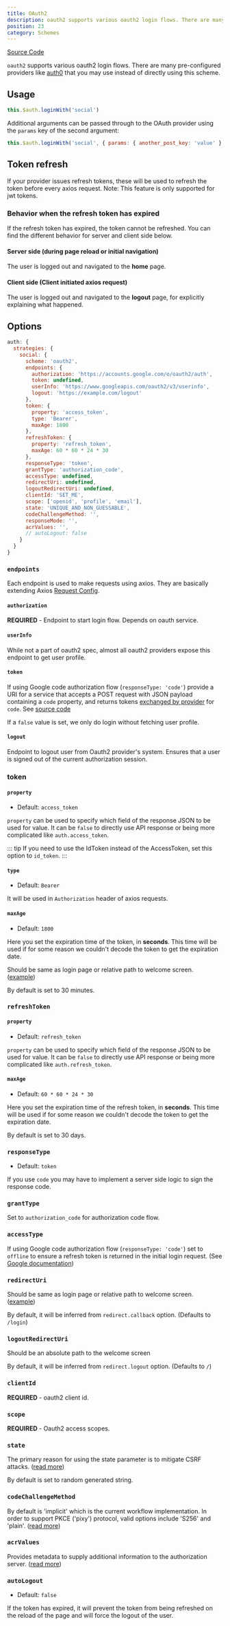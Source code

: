 ```yaml
---
title: OAuth2
description: oauth2 supports various oauth2 login flows. There are many pre-configured providers like auth0 that you may use instead of directly using this scheme.
position: 23
category: Schemes
---
```


[Source Code](https://github.com/nuxt-community/auth-module/blob/dev/src/schemes/oauth2.ts)

`oauth2` supports various oauth2 login flows. There are many pre-configured providers like [auth0](../../providers/auth0) that you may use instead of directly using this scheme.

## Usage

```js
this.$auth.loginWith('social')
```

Additional arguments can be passed through to the OAuth provider using the `params` key of the second argument:

```js
this.$auth.loginWith('social', { params: { another_post_key: 'value' } })
```

## Token refresh

If your provider issues refresh tokens, these will be used to refresh the token before every axios request.
Note: This feature is only supported for jwt tokens.

### Behavior when the refresh token has expired

If the refresh token has expired, the token cannot be refreshed. You can find the different behavior for server and client side below.

#### Server side (during page reload or initial navigation)

The user is logged out and navigated to the **home** page.

#### Client side (Client initiated axios request)

The user is logged out and navigated to the **logout** page, for explicitly explaining what happened.

## Options

```js
auth: {
  strategies: {
    social: {
      scheme: 'oauth2',
      endpoints: {
        authorization: 'https://accounts.google.com/o/oauth2/auth',
        token: undefined,
        userInfo: 'https://www.googleapis.com/oauth2/v3/userinfo',
        logout: 'https://example.com/logout'
      },
      token: {
        property: 'access_token',
        type: 'Bearer',
        maxAge: 1800
      },
      refreshToken: {
        property: 'refresh_token',
        maxAge: 60 * 60 * 24 * 30
      },
      responseType: 'token',
      grantType: 'authorization_code',
      accessType: undefined,
      redirectUri: undefined,
      logoutRedirectUri: undefined,
      clientId: 'SET_ME',
      scope: ['openid', 'profile', 'email'],
      state: 'UNIQUE_AND_NON_GUESSABLE',
      codeChallengeMethod: '',
      responseMode: '',
      acrValues: '',
      // autoLogout: false
    }
  }
}
```

### `endpoints`

Each endpoint is used to make requests using axios. They are basically extending Axios [Request Config](https://github.com/axios/axios#request-config).

#### `authorization`

**REQUIRED** - Endpoint to start login flow. Depends on oauth service.

#### `userInfo`

While not a part of oauth2 spec, almost all oauth2 providers expose this endpoint to get user profile.

#### `token`

If using Google code authorization flow (`responseType: 'code'`) provide a URI for a service that accepts a POST request with JSON payload containing a `code` property, and returns tokens [exchanged by provider](https://developers.google.com/identity/protocols/OpenIDConnect#exchangecode) for `code`. See [source code](https://github.com/nuxt-community/auth-module/blob/dev/src/schemes/oauth2.ts)

If a `false` value is set, we only do login without fetching user profile.

#### `logout`

Endpoint to logout user from Oauth2 provider's system. Ensures that a user is signed out of the current authorization session.

### token

#### `property`

- Default: `access_token`

`property` can be used to specify which field of the response JSON to be used for value. It can be `false` to directly use API response or being more complicated like `auth.access_token`.

::: tip
If you need to use the IdToken instead of the AccessToken, set this option to `id_token`.
:::

#### `type`

- Default: `Bearer`

It will be used in `Authorization` header of axios requests.

#### `maxAge`

- Default: `1800`

Here you set the expiration time of the token, in **seconds**.
This time will be used if for some reason we couldn't decode the token to get the expiration date.

Should be same as login page or relative path to welcome screen. ([example](https://github.com/nuxt-community/auth-module/blob/dev/examples/demo/pages/callback.vue))

By default is set to 30 minutes.

### `refreshToken`

#### `property`

- Default: `refresh_token`

`property` can be used to specify which field of the response JSON to be used for value. It can be `false` to directly use API response or being more complicated like `auth.refresh_token`.

#### `maxAge`

- Default: `60 * 60 * 24 * 30`

Here you set the expiration time of the refresh token, in **seconds**.
This time will be used if for some reason we couldn't decode the token to get the expiration date.

By default is set to 30 days.

### `responseType`

- Default: `token`

If you use `code` you may have to implement a server side logic to sign the response code.

### `grantType`

Set to `authorization_code` for authorization code flow.

### `accessType`

If using Google code authorization flow (`responseType: 'code'`) set to `offline` to ensure a refresh token is returned in the initial login request. (See [Google documentation](https://developers.google.com/identity/protocols/OpenIDConnect#refresh-tokens))

### `redirectUri`

Should be same as login page or relative path to welcome screen. ([example](https://github.com/nuxt-community/auth-module/blob/dev/examples/demo/pages/callback.vue))

By default, it will be inferred from `redirect.callback` option. (Defaults to `/login`)

### `logoutRedirectUri`

Should be an absolute path to the welcome screen

By default, it will be inferred from `redirect.logout` option. (Defaults to `/`) 

### `clientId`

**REQUIRED** - oauth2 client id.

### `scope`

**REQUIRED** - Oauth2 access scopes.

### `state`

The primary reason for using the state parameter is to mitigate CSRF attacks. ([read more](https://auth0.com/docs/protocols/oauth2/oauth-state))

By default is set to random generated string.

### `codeChallengeMethod`

By default is 'implicit' which is the current workflow implementation. In order to support PKCE ('pixy') protocol, valid options include 'S256' and 'plain'. ([read more](https://tools.ietf.org/html/rfc7636))

### `acrValues`

Provides metadata to supply additional information to the authorization server. ([read more](https://ldapwiki.com/wiki/Acr_values))

### `autoLogout`

- Default: `false`

If the token has expired, it will prevent the token from being refreshed on the reload of the page and will force the logout of the user.

